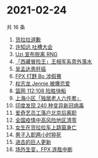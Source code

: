 # 2021-02-24

共 16 条

<!-- BEGIN ZHIHUSEARCH -->
<!-- 最后更新时间 Wed Feb 24 2021 12:15:26 GMT+0800 (CST) -->
1. [货拉拉道歉](https://www.zhihu.com/search?q=货拉拉)
1. [许知远 吐槽大会](https://www.zhihu.com/search?q=许知远)
1. [Uzi 宣布脱离 RNG](https://www.zhihu.com/search?q=uzi)
1. [「西藏冒险王」王相军系意外落水](https://www.zhihu.com/search?q=西藏冒险王)
1. [吴孟达患肝癌](https://www.zhihu.com/search?q=吴孟达)
1. [FPX 打野 Bo 涉假赛](https://www.zhihu.com/search?q=fpx假赛)
1. [权志龙 Jennie 被爆恋爱](https://www.zhihu.com/search?q=权志龙jennie)
1. [篮网 112:108 险胜快船](https://www.zhihu.com/search?q=篮网)
1. [上海小区「独居老人六件套」](https://www.zhihu.com/search?q=独居老人六件套)
1. [印度发现 240 种变异新冠病毒](https://www.zhihu.com/search?q=印度新冠病毒)
1. [爱奇艺员工落户北京后离职](https://www.zhihu.com/search?q=爱奇艺员工落户北京)
1. [全国疫情中高风险地区清零](https://www.zhihu.com/search?q=全国疫情)
1. [女生在货拉拉车上跳窗身亡](https://www.zhihu.com/search?q=货拉拉跳车)
1. [男子入职两小时猝死](https://www.zhihu.com/search?q=入职猝死)
1. [进击的巨人更新](https://www.zhihu.com/search?q=进击的巨人)
1. [场外生变，FPX 连胜中断](https://www.zhihu.com/search?q=fpx)
<!-- END ZHIHUSEARCH -->
